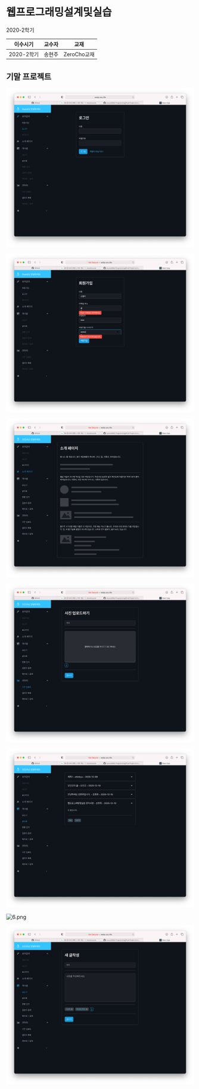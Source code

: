 # 웹프로그래밍설계및실습

2020-2학기

| 이수시기 | 교수자 | 교재 |
| :---: | :---: | :-: |
| 2020-2학기 | 송현주 | ZeroCho교재 |

## 기말 프로젝트

![1.png](./imgs/1.png)

![2.png](./imgs/2.png)

![3.png](./imgs/3.png)

![4.png](./imgs/4.png)

![5.png](./imgs/5.png)

![6.png](./imgs/6.png)

![7.png](./imgs/7.png)

